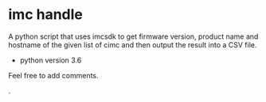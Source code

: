 # imc handle

A python script that uses imcsdk to get firmware version, product name and hostname of the given list of cimc and then output the result into a CSV file. 

- python version 3.6

Feel free to add comments. 

.